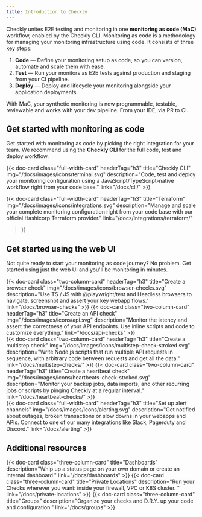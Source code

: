 ```yaml
---
title: Introduction to Checkly
---
```


Checkly unites E2E testing and monitoring in one **monitoring as code (MaC)** workflow, enabled by the Checkly CLI.
Monitoring as code is a methodology for managing your monitoring infrastructure using code. It consists of three key steps:

1. **Code** — Define your monitoring setup as code, so you can version, automate and scale them with ease.
2. **Test** — Run your monitors as E2E tests against production and staging from your CI pipeline.
3. **Deploy** — Deploy and lifecycle your monitoring alongside your application deployments.

With MaC, your synthetic monitoring is now programmable, testable, reviewable and works with your dev pipeline. From your IDE, via PR to CI.

## Get started with monitoring as code

Get started with monitoring as code by picking the right integration for your team. We recommend using the **Checkly CLI**
for the full code, test and deploy workflow.

<div class="cards-list">
{{< doc-card
	class="full-width-card"
	headerTag="h3"
	title="Checkly CLI"
	img="/docs/images/icons/terminal.svg"
	description="Code, test and deploy your monitoring configuration using a JavaScript/TypeScript-native workflow right from your code base."
	link="/docs/cli/"
>}}

{{< doc-card
class="full-width-card"
headerTag="h3"
title="Terraform"
img="/docs/images/icons/integrations.svg"
description="Manage and scale your complete monitoring configuration right from your code base with our official Hashicorp Terraform provider."
link="/docs/integrations/terraform/"
>}}
</div>


## Get started using the web UI

Not quite ready to start your monitoring as code journey? No problem. Get started using just the web UI and you'll be
monitoring in minutes.

<div class="cards-list">
{{< doc-card
	  class="two-column-card"
	  headerTag="h3"
	  title="Create a browser check"
	  img="/docs/images/icons/browser-checks.svg"
	  description="Use TS / JS with @playwright/test and Headless browsers to navigate, screenshot and assert your key webapp flows."
	  link="/docs/browser-checks"
>}}
{{< doc-card
	  class="two-column-card"
	  headerTag="h3"
	  title="Create an API check"
	  img="/docs/images/icons/api.svg"
	  description="Monitor the latency and assert the correctness of your API endpoints. Use inline scripts and code to customize everything."
	  link="/docs/api-checks"
>}}
</div>

<div class="cards-list">
{{< doc-card
	  class="two-column-card"
	  headerTag="h3"
	  title="Create a multistep check"
	  img="/docs/images/icons/multistep-check-stroked.svg"
	  description="Write Node.js scripts that run multiple API requests in sequence, with arbitrary code between requests and get all the data."
	  link="/docs/multistep-checks/"
>}}
{{< doc-card
	  class="two-column-card"
	  headerTag="h3"
	  title="Create a heartbeat check"
	  img="/docs/images/icons/heartbeats-check-stroked.svg"
	  description="Monitor your backup jobs, data imports, and other recurring jobs or scripts by pinging Checkly at a regular interval."
	  link="/docs/heartbeat-checks/"
>}}
</div>

<div class="cards-list">
{{< doc-card
	class="full-width-card"
	headerTag="h3"
	title="Set up alert channels"
	img="/docs/images/icons/alerting.svg"
	description="Get notified about outages, broken transactions or slow downs in your webapps and APIs. Connect to one of our many integrations like Slack, Pagerduty and Discord."
	link="/docs/alerting"
>}}
</div>

## Additional resources

<div class="cards-list">
{{< doc-card class="three-column-card" title="Dashboards" description="Whip up a status page on your own domain or create an internal dashboard." link="/docs/dashboards" >}}
{{< doc-card class="three-column-card" title="Private Locations" description="Run your Checks wherever you want: inside your firewall, VPC or K8S cluster. " link="/docs/private-locations" >}}
{{< doc-card class="three-column-card" title="Groups" description="Organize your checks and D.R.Y. up your code and configuration." link="/docs/groups" >}}
</div>


